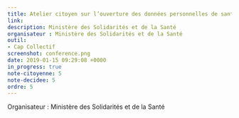 ```yaml
---
title: Atelier citoyen sur l’ouverture des données personnelles de santé
link: 
description: Ministère des Solidarités et de la Santé
organisateur : Ministère des Solidarités et de la Santé
outil:
- Cap Collectif
screenshot: conference.png
date: 2019-01-15 09:29:08 +0000
in_progress: true
note-citoyenne: 5
note-decidee: 5
ordre: 5
---
```


Organisateur : Ministère des Solidarités et de la Santé
